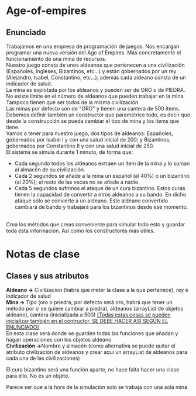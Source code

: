 # Age-of-empires

## Enunciado  <br>
Trabajamos en una empresa de programación de juegos. Nos encargan programar una nueva versión del Age of Empires. Más concretamente el funcionamiento de una mina de recursos. <br>
Nuestro juego consta de unos aldeanos que pertenecen a una civilización (Españoles, Ingleses, Bizantinos, etc...) y están gobernados por un rey (Alejandro, Isabel, Constantino, etc...); además cada aldeano consta de un indicador de salud. <br>
La mina es explotada por los aldeanos y pueden ser de ORO o de PIEDRA. No existe límite en el número de aldeanos que pueden trabajar en la mina. Tampoco tienen que ser todos de la misma civilización. <br>
Las minas por defecto son de "ORO" y tienen una cantera de 500 ítems. Debemos definir también un constructor que parametrice todo, es decir que desde la construcción se pueda cambiar el tipo de mina y los ítems que tiene. <br>
Vamos a tener para nuestro juego, dos tipos de aldeanos: Españoles, gobernados por Isabel I y con una salud inicial de 200; y Bizantinos, gobernados por Constantino II y con una salud inicial de 250. <br>
El sistema se simula durante 1 minuto, de forma que:
<ul>
  <li>Cada segundo todos los aldeanos extraen un ítem de la mina y lo suman al almacén de su civilización.</li>
  <li>Cada 2 segundos se añade a la mina un español (al 40%) o un bizantino (al 20%); el resto de las veces no se añade a nadie.</li>
  <li>Cada 5 segundos sufrimos el ataque de un cura bizantino. Estos curas tienen la capacidad de convertir a otros aldeanos a su bando. En dicho ataque sólo se convierte a un aldeano. Este aldeano convertido cambiará de bando y trabajará para los bizantinos desde ese momento.</li>
 </ul> <br>
Crea los métodos que creas conveniente para simular todo esto y guardar toda esta información. Así como los constructores más útiles.


# Notas de clase
## Clases y sus atributos

<b>Aldeano -></b> Civilizacion (habra que meter la clase a la que pertenece), rey e indicador de salud <br>
<b>Mina -></b> Tipo (oro o priedra, por defecto será oro, habrá que tener un método por si se quiere cambiar a piedra), aldeanos (arrayList de objetos aldeano), cantera (inicializada a 500) <u>[Todas estas cosas se pueden inicializar también en el contructor, SE DEBE HACER ASÍ SEGÚN EL ENUNCIADO]</u> <br>
En esta clase será donde se guarden todas las funciones que añadan y hagan operaciones con los objetos aldeano <br>
<b>Civilización -></b>Nombre y almacén (como alternativa se puede quitar el atributo civilización de aldeanos y crear aqui un arrayList de aldeanos para cada una de las civilizaciones) <br>

El cura bizantino será una función aparte, no hace falta hacer una clase para ello. No es un objeto. <br>

Parece ser que a la hora de la simulación solo se trabaja con una sola mina <br>